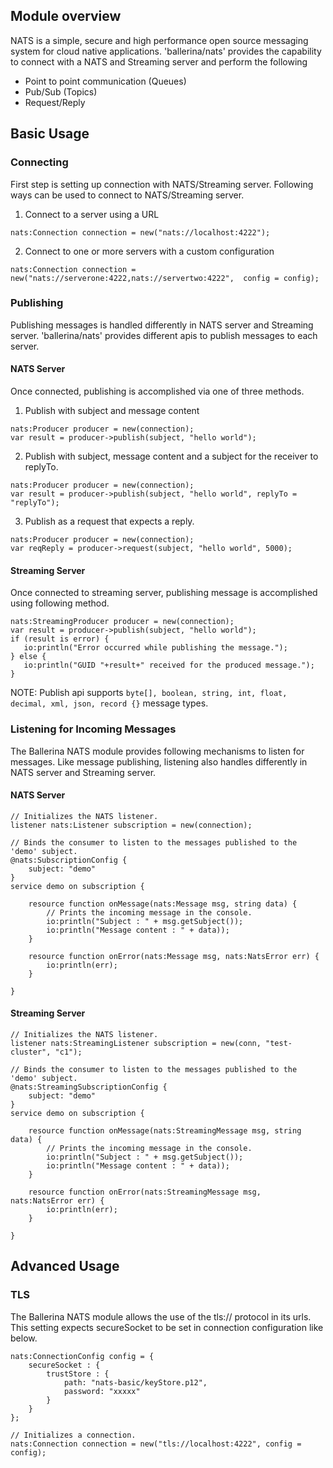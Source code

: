 ## Module overview

NATS is a simple, secure and high performance open source messaging system for cloud native applications.
'ballerina/nats' provides the capability to connect with a NATS and Streaming server and perform the following

- Point to point communication (Queues)
- Pub/Sub (Topics)
- Request/Reply

## Basic Usage

### Connecting

First step is setting up connection with NATS/Streaming server. Following ways can be used to connect to 
NATS/Streaming server.

1. Connect to a server using a URL
```ballerina
nats:Connection connection = new("nats://localhost:4222");
```

2. Connect to one or more servers with a custom configuration
```ballerina
nats:Connection connection = new("nats://serverone:4222,nats://servertwo:4222",  config = config);
```

### Publishing

Publishing messages is handled differently in NATS server and Streaming server. 'ballerina/nats' provides different 
apis to publish messages to each server.

#### NATS Server

Once connected, publishing is accomplished via one of three methods.

1. Publish with subject and message content
```ballerina
nats:Producer producer = new(connection);
var result = producer->publish(subject, "hello world");
```

2. Publish with subject, message content and a subject for the receiver to replyTo.
```ballerina
nats:Producer producer = new(connection);
var result = producer->publish(subject, "hello world", replyTo = "replyTo");
```

3. Publish as a request that expects a reply.
```ballerina
nats:Producer producer = new(connection);
var reqReply = producer->request(subject, "hello world", 5000);
```

#### Streaming Server

Once connected to streaming server, publishing message is accomplished using following method.
```ballerina
nats:StreamingProducer producer = new(connection);
var result = producer->publish(subject, "hello world");
if (result is error) {
   io:println("Error occurred while publishing the message.");
} else {
   io:println("GUID "+result+" received for the produced message.");
}
```

NOTE: Publish api supports `byte[], boolean, string, int, float, decimal, xml, json, record {}` message types.


### Listening for Incoming Messages

The Ballerina NATS module provides following mechanisms to listen for messages. Like message publishing, listening 
also handles differently in NATS server and Streaming server.

#### NATS Server

```ballerina
// Initializes the NATS listener.
listener nats:Listener subscription = new(connection);

// Binds the consumer to listen to the messages published to the 'demo' subject.
@nats:SubscriptionConfig {
    subject: "demo"
}
service demo on subscription {

    resource function onMessage(nats:Message msg, string data) {
        // Prints the incoming message in the console.
        io:println("Subject : " + msg.getSubject());
        io:println("Message content : " + data));
    }

    resource function onError(nats:Message msg, nats:NatsError err) {
        io:println(err);
    }

}
```

#### Streaming Server

```ballerina
// Initializes the NATS listener.
listener nats:StreamingListener subscription = new(conn, "test-cluster", "c1");

// Binds the consumer to listen to the messages published to the 'demo' subject.
@nats:StreamingSubscriptionConfig {
    subject: "demo"
}
service demo on subscription {

    resource function onMessage(nats:StreamingMessage msg, string data) {
        // Prints the incoming message in the console.
        io:println("Subject : " + msg.getSubject());
        io:println("Message content : " + data));
    }

    resource function onError(nats:StreamingMessage msg, nats:NatsError err) {
        io:println(err);
    }

}
```

## Advanced Usage

### TLS

The Ballerina NATS module allows the use of the tls:// protocol in its urls. This setting expects secureSocket to be 
set in connection configuration like below.

```ballerina
nats:ConnectionConfig config = {
    secureSocket : {
        trustStore : {
            path: "nats-basic/keyStore.p12",
            password: "xxxxx"
        }
    }
};

// Initializes a connection.
nats:Connection connection = new("tls://localhost:4222", config = config);
```